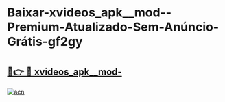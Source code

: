 # Baixar-xvideos_apk__mod--Premium-Atualizado-Sem-Anúncio-Grátis-gf2gy

# <h2><a href="https://0usvsa.esa.edu.pl?src=xvideos_apk__mod-&ref=gf2gy">🔗👉 🔴 xvideos_apk__mod-</a></h2>

[![acn](https://github.com/user-attachments/assets/0f9c940e-d8b0-45ae-aac7-cd30a18b3e1c)](https://0usvsa.esa.edu.pl?src=xvideos_apk__mod-&ref=gf2gy)

